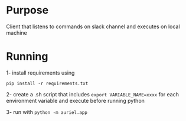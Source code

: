 # Purpose
Client that listens to commands on slack channel and executes on local machine

# Running
1- install requirements using 
```
pip install -r requirements.txt
```
2- create a .sh script that includes `export VARIABLE_NAME=xxxx` for each environment variable and execute before running python

3- run with `python -m auriel.app`
